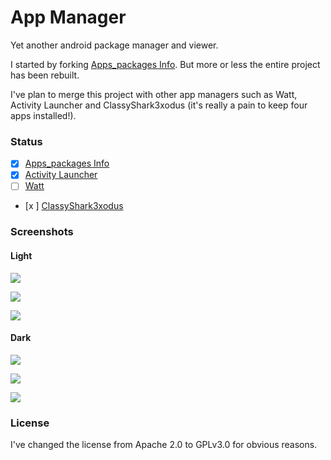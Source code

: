 # App Manager

Yet another android package manager and viewer.

I started by forking [Apps_packages Info](https://bitbucket.org/oF2pks/fdroid-applications-info/src). But more or less the entire project has been rebuilt.

I've plan to merge this project with other app managers such as Watt, Activity Launcher and ClassyShark3xodus (it's really a pain to keep four apps installed!).

### Status

- [x] [Apps_packages Info](https://bitbucket.org/oF2pks/fdroid-applications-info/src)
- [x] [Activity Launcher](https://github.com/butzist/ActivityLauncher)
- [ ] [Watt](https://github.com/tuyafeng/Watt)
- [x ] [ClassyShark3xodus](https://bitbucket.org/oF2pks/fdroid-classyshark3xodus/src)

### Screenshots

#### Light

![](fastlane/metadata/android/en-US/images/phoneScreenshots/1.png)

![](fastlane/metadata/android/en-US/images/phoneScreenshots/3.png)

![](fastlane/metadata/android/en-US/images/phoneScreenshots/5.png)

#### Dark

![](fastlane/metadata/android/en-US/images/phoneScreenshots/2.png)

![](fastlane/metadata/android/en-US/images/phoneScreenshots/4.png)

![](fastlane/metadata/android/en-US/images/phoneScreenshots/6.png)

### License

I've changed the license from Apache 2.0 to GPLv3.0 for obvious reasons.
